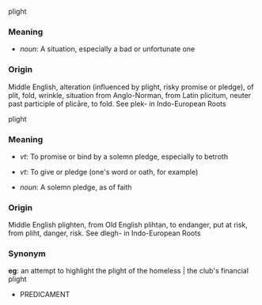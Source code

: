 plight
### Meaning
+ _noun_: A situation, especially a bad or unfortunate one

### Origin

Middle English, alteration (influenced by plight, risky promise or pledge), of plit, fold, wrinkle, situation from Anglo-Norman, from Latin plicitum, neuter past participle of plicāre, to fold. See plek- in Indo-European Roots

plight
### Meaning
+ _vt_: To promise or bind by a solemn pledge, especially to betroth
+ _vt_: To give or pledge (one's word or oath, for example)

+ _noun_: A solemn pledge, as of faith

### Origin

Middle English plighten, from Old English plihtan, to endanger, put at risk, from pliht, danger, risk. See dlegh- in Indo-European Roots

### Synonym

__eg__: an attempt to highlight the plight of the homeless | the club's financial plight

+ PREDICAMENT


